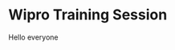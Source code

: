 <!doctype html>
<html lang="en">
  <head>
    <meta charset="utf-8">
    <meta name="viewport" content="width=device-width, initial-scale=1">
    <title></title>
  </head>
  <body>
    <h1>Wipro Training Session</h1>
    <p>Hello everyone</p>
  </body>
</html>
